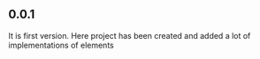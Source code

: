 ## 0.0.1

It is first version. Here project has been created and added a lot of implementations of elements
